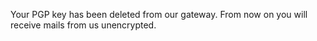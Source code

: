 Your PGP key has been deleted from our gateway. From now on you will receive mails from us unencrypted.